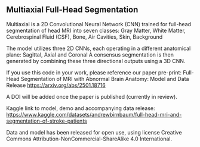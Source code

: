 ## Multiaxial Full-Head Segmentation 

Multiaxial is a 2D Convolutional Neural Network (CNN) trained for full-head segmentation of head MRI into seven classes:
Gray Matter, White Matter, Cerebrospinal Fluid (CSF), Bone, Air Cavities, Skin, Background

The model utilizes three 2D CNNs, each operating in a different anatomical plane: Sagittal, Axial and Coronal
A consensus segmentation is then generated by combining these three directional outputs using a 3D CNN.

If you use this code in your work, please reference our paper pre-print: Full-Head Segmentation of MRI with Abnormal Brain Anatomy: Model and Data Release
https://arxiv.org/abs/2501.18716

A DOI will be added once the paper is published (currently in review).

Kaggle link to model, demo and accompanying data release: https://www.kaggle.com/datasets/andrewbirnbaum/full-head-mri-and-segmentation-of-stroke-patients

Data and model has been released for open use, using license Creative Commons Attribution-NonCommercial-ShareAlike 4.0 International. 
